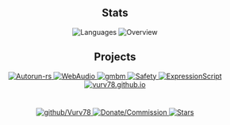 <h2 align="center"> Stats </h2>
<p align="center">
  <img src="https://github-readme-stats.vercel.app/api/top-langs/?username=Vurv78&amp;langs_count=8&amp;layout=compact&amp;theme=light&amp;hide_border=true&amp;hide=golo&amp;bg_color=0000&amp;text_color=666666" alt="Languages">

  <img src="https://github-readme-stats.vercel.app/api?username=Vurv78&amp;show_icons=true&amp;theme=light&amp;card_width=50&amp;include_all_commits=true&amp;count_private=true&amp;hide_title=true&amp;hide_border=true&amp;bg_color=0000&amp;text_color=666666" alt="Overview">
</p>


<h2 align="center"> Projects </h2>
<p align="center">
  <a href="https://github.com/Vurv78/Autorun-rs">
    <img src="https://github-readme-stats.vercel.app/api/pin/?username=Vurv78&amp;repo=Autorun-rs&amp;hide_border=true&amp;bg_color=0000&amp;text_color=666666" alt="Autorun-rs">
  </a>

  <a href="https://github.com/Vurv78/WebAudio">
    <img src="https://github-readme-stats.vercel.app/api/pin/?username=Vurv78&amp;repo=WebAudio&amp;hide_border=true&amp;bg_color=0000&amp;text_color=666666" alt="WebAudio">
  </a>

  <a href="https://github.com/Vurv78/gmbm">
    <img src="https://github-readme-stats.vercel.app/api/pin/?username=Vurv78&amp;repo=gmbm&amp;hide_border=true&amp;bg_color=0000&amp;text_color=666666" alt="gmbm">
  </a>

  <a href="https://github.com/Vurv78/Safety">
    <img src="https://github-readme-stats.vercel.app/api/pin/?username=Vurv78&amp;repo=Safety&amp;hide_border=true&amp;bg_color=0000&amp;text_color=666666" alt="Safety">
  </a>

  <a href="https://github.com/Vurv78/ExpressionScript">
    <img src="https://github-readme-stats.vercel.app/api/pin/?username=Vurv78&amp;repo=ExpressionScript&amp;hide_border=true&amp;bg_color=0000&amp;text_color=666666" alt="ExpressionScript">
  </a>

  <a href="https://github.com/Vurv78/vurv78.github.io">
    <img src="https://github-readme-stats.vercel.app/api/pin/?username=Vurv78&amp;repo=vurv78.github.io&amp;hide_border=true&amp;bg_color=0000&amp;text_color=666666" alt="vurv78.github.io">
  </a>
</p>


#
<p align="center">
  <a href="https://discord.gg/yXKMt2XUXm">
    <img src="https://img.shields.io/discord/824727565948157963?label=Discord&amp;logo=discord&amp;logoColor=ffffff&amp;labelColor=7289DA&amp;color=2c2f33" alt="github/Vurv78"/>
  </a>

  <a align="center" href="https://donate.lol/btc/bc1qs339myy5u2cpauvm3xf79y40u4gfp40pzc6md32vzn6zr3zkdrdspnfy4d">
    <img src="https://img.shields.io/badge/donate.lol-%3C3-red?logo=bitcoin" alt="Donate/Commission">
  </a>

  <a href="https://github.com/Vurv78?tab=repositories&amp;q=&amp;type=source&amp;language=&amp;sort=stargazers">
    <img src="https://img.shields.io/github/stars/Vurv78?affiliations=OWNER&amp;color=yellow&amp;label=Stars&amp;logo=Github&amp;style=flat" alt="Stars">
  </a>
</p>
